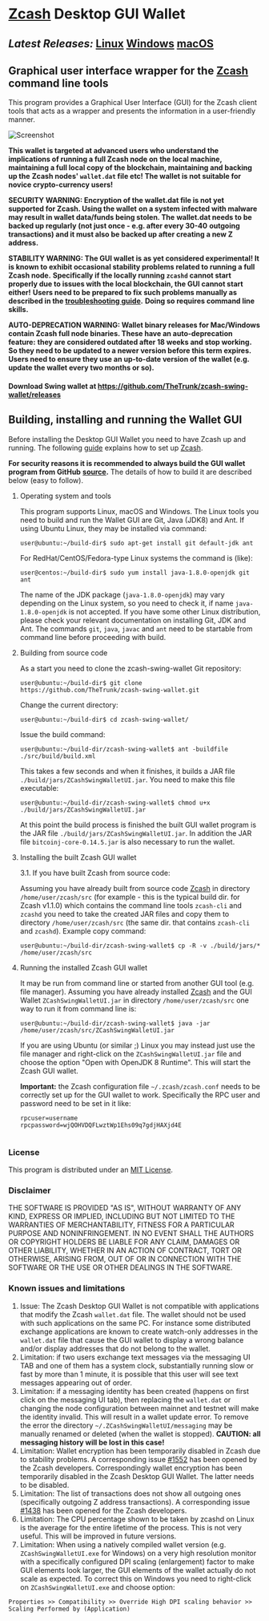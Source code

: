 # [Zcash](https://z.cash/) Desktop GUI Wallet

## *Latest Releases:* **[Linux](https://github.com/TheTrunk/zcash-swing-wallet/releases/tag/v1.1.1) [Windows](https://github.com/TheTrunk/zcash-swing-wallet/releases/tag/v1.1.5)  [macOS](https://github.com/TheTrunk/zcash-swing-wallet/releases/tag/v1.1.6)**

## Graphical user interface wrapper for the [Zcash](https://z.cash/) command line tools

This program provides a Graphical User Interface (GUI) for the Zcash client tools that acts as a wrapper and 
presents the information in a user-friendly manner.

![Screenshot](https://github.com/TheTrunk/zcash-swing-wallet/raw/master/docs/zcash-wallet-win.png "Main Window")

**This wallet is targeted at advanced users who understand the implications of running a full Zcash node on**
**the local machine, maintaining a full local copy of the blockchain, maintaining and backing up the**
**Zcash nodes' `wallet.dat` file etc! The wallet is not suitable for novice crypto-currency users!**

**SECURITY WARNING: Encryption of the wallet.dat file is not yet supported for Zcash. Using the wallet** 
**on a system infected with malware may result in wallet data/funds being stolen. The**
**wallet.dat needs to be backed up regularly (not just once - e.g. after every 30-40**
**outgoing transactions) and it must also be backed up after creating a new Z address.**

**STABILITY WARNING: The GUI wallet is as yet considered experimental! It is known to exhibit occasional stability problems related to running a full Zcash node.**
**Specifically if the locally running `zcashd` cannot start properly due to issues with the local blockchain, the GUI cannot start either!**
**Users need to be prepared to fix such problems manually as described in the [troubleshooting guide](docs/TroubleshootingGuide.md).**
**Doing so requires command line skills.**

**AUTO-DEPRECATION WARNING: Wallet binary releases for Mac/Windows contain Zcash full node binaries. These have an auto-deprecation feature:**
**they are considered outdated after 18 weeks and stop working. So they need to be updated to a newer version before this term expires.**
**Users need to ensure they use an up-to-date version of the wallet (e.g. update the wallet every two months or so).**

#### Download Swing wallet at https://github.com/TheTrunk/zcash-swing-wallet/releases

## Building, installing and running the Wallet GUI

Before installing the Desktop GUI Wallet you need to have Zcash up and running. The following 
[guide](https://github.com/zcash/zcash/blob/master/README.md) 
explains how to set up [Zcash](https://z.cash/). 

**For security reasons it is recommended to always build the GUI wallet program from GitHub**
**[source](https://github.com/TheTrunk/zcash-swing-wallet/archive/master.zip).**
The details of how to build it are described below (easy to follow). 


1. Operating system and tools

   This program supports Linux, macOS and Windows.
   The Linux tools you need to build and run the Wallet GUI are Git, Java (JDK8) and
   Ant. If using Ubuntu Linux, they may be installed via command: 
   ```
   user@ubuntu:~/build-dir$ sudo apt-get install git default-jdk ant
   ``` 
   For RedHat/CentOS/Fedora-type Linux systems the command is (like):
   ```
   user@centos:~/build-dir$ sudo yum install java-1.8.0-openjdk git ant 
   ```
   The name of the JDK package (`java-1.8.0-openjdk`) may vary depending on the Linux system, so you need to
   check it, if name `java-1.8.0-openjdk` is not accepted.
   If you have some other Linux distribution, please check your relevant documentation on installing Git, 
   JDK and Ant. The commands `git`, `java`, `javac` and `ant` need to be startable from command line 
   before proceeding with build.

2. Building from source code

   As a start you need to clone the zcash-swing-wallet Git repository:
   ```
   user@ubuntu:~/build-dir$ git clone https://github.com/TheTrunk/zcash-swing-wallet.git
   ```
   Change the current directory:
   ```
   user@ubuntu:~/build-dir$ cd zcash-swing-wallet/
   ```
   Issue the build command:
   ```
   user@ubuntu:~/build-dir/zcash-swing-wallet$ ant -buildfile ./src/build/build.xml
   ```
   This takes a few seconds and when it finishes, it builds a JAR file `./build/jars/ZCashSwingWalletUI.jar`. 
   You need to make this file executable:
   ```
   user@ubuntu:~/build-dir/zcash-swing-wallet$ chmod u+x ./build/jars/ZCashSwingWalletUI.jar
   ```
   At this point the build process is finished the built GUI wallet program is the JAR 
   file `./build/jars/ZCashSwingWalletUI.jar`. In addition the JAR file 
   `bitcoinj-core-0.14.5.jar` is also necessary to run the wallet. 

3. Installing the built Zcash GUI wallet

   3.1. If you have built Zcash from source code:

     Assuming you have already built from source code [Zcash](https://z.cash/) in directory `/home/user/zcash/src` (for example - this is the typical build dir. for Zcash v1.1.0) which contains the command line tools `zcash-cli` and `zcashd` you need to take the created JAR files and copy them to directory `/home/user/zcash/src` (the same dir. that contains `zcash-cli` and `zcashd`). Example copy command:
      ```
      user@ubuntu:~/build-dir/zcash-swing-wallet$ cp -R -v ./build/jars/* /home/user/zcash/src    
      ```

4. Running the installed Zcash GUI wallet

   It may be run from command line or started from another GUI tool (e.g. file manager). 
   Assuming you have already installed [Zcash](https://z.cash/) and the GUI Wallet `ZCashSwingWalletUI.jar` in 
   directory `/home/user/zcash/src` one way to run it from command line is:
   ```
   user@ubuntu:~/build-dir/zcash-swing-wallet$ java -jar /home/user/zcash/src/ZCashSwingWalletUI.jar
   ```
   If you are using Ubuntu (or similar ;) Linux you may instead just use the file manager and 
   right-click on the `ZCashSwingWalletUI.jar` file and choose the option "Open with OpenJDK 8 Runtime". 
   This will start the Zcash GUI wallet.
   
   **Important:** the Zcash configuration file `~/.zcash/zcash.conf` needs to be correctly set up for the GUI
   wallet to work. Specifically the RPC user and password need to be set in it like:
   ```
   rpcuser=username
   rpcpassword=wjQOHVDQFLwztWp1Ehs09q7gdjHAXjd4E
    
   ``` 


### License
This program is distributed under an [MIT License](https://github.com/TheTrunk/zcash-swing-wallet/raw/master/LICENSE).

### Disclaimer

THE SOFTWARE IS PROVIDED "AS IS", WITHOUT WARRANTY OF ANY KIND, EXPRESS OR
IMPLIED, INCLUDING BUT NOT LIMITED TO THE WARRANTIES OF MERCHANTABILITY,
FITNESS FOR A PARTICULAR PURPOSE AND NONINFRINGEMENT. IN NO EVENT SHALL THE
AUTHORS OR COPYRIGHT HOLDERS BE LIABLE FOR ANY CLAIM, DAMAGES OR OTHER
LIABILITY, WHETHER IN AN ACTION OF CONTRACT, TORT OR OTHERWISE, ARISING FROM,
OUT OF OR IN CONNECTION WITH THE SOFTWARE OR THE USE OR OTHER DEALINGS IN THE
SOFTWARE.

### Known issues and limitations

1. Issue: The Zcash Desktop GUI Wallet is not compatible with applications that modify the Zcash `wallet.dat` file. The wallet should not be used
with such applications on the same PC. For instance some distributed exchange applications are known to create watch-only addresses in the
`wallet.dat` file that cause the GUI wallet to display a wrong balance and/or display addresses that do not belong to the wallet. 
1. Limitation: if two users exchange text messages via the messaging UI TAB and one of them has a system clock, substantially running slow or fast by more than 1 minute, it is possible that this user will see text messages appearing out of order. 
1. Limitation: if a messaging identity has been created (happens on first click on the messaging UI tab), then replacing the `wallet.dat` or changing the node configuration between mainnet and testnet will make the identity invalid. This will result in a wallet update error. To remove the error the directory `~/.ZCashSwingWalletUI/messaging` may be manually renamed or deleted (when the wallet is stopped). **CAUTION: all messaging history will be lost in this case!**
1. Limitation: Wallet encryption has been temporarily disabled in Zcash due to stability problems. A corresponding issue 
[#1552](https://github.com/zcash/zcash/issues/1552) has been opened by the Zcash developers. Correspondingly
wallet encryption has been temporarily disabled in the Zcash Desktop GUI Wallet.
The latter needs to be disabled. 
1. Limitation: The list of transactions does not show all outgoing ones (specifically outgoing Z address 
transactions). A corresponding issue [#1438](https://github.com/zcash/zcash/issues/1438) has been opened 
for the Zcash developers. 
1. Limitation: The CPU percentage shown to be taken by zcashd on Linux is the average for the entire lifetime 
of the process. This is not very useful. This will be improved in future versions.
1. Limitation: When using a natively compiled wallet version (e.g. `ZCashSwingWalletUI.exe` for Windows) on a 
very high resolution monitor with a specifically configured DPI scaling (enlargement) factor to make GUI 
elements look larger, the GUI elements of the wallet actually do not scale as expected. To correct this on
Windows you need to right-click on `ZCashSwingWalletUI.exe` and choose option:
```
Properties >> Compatibility >> Override High DPI scaling behavior >> Scaling Performed by (Application)
```
